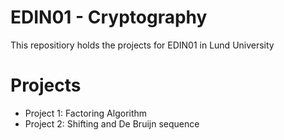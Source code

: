 # EDIN01 - Cryptography
This repositiory holds the projects for EDIN01 in Lund University

# Projects
- Project 1: Factoring Algorithm
- Project 2: Shifting and De Bruijn sequence
